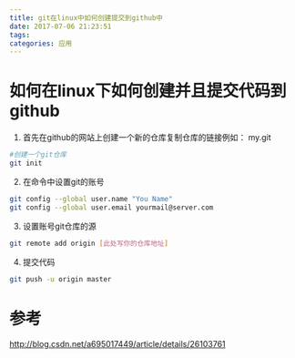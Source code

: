 ```yaml
---
title: git在linux中如何创建提交到github中
date: 2017-07-06 21:23:51
tags:
categories: 应用
---
```

# 如何在linux下如何创建并且提交代码到github
1. 首先在github的网站上创建一个新的仓库复制仓库的链接例如： my.git
```bash
#创建一个git仓库
git init
```
2. 在命令中设置git的账号
```bash
git config --global user.name "You Name"
git config --global user.email yourmail@server.com
```

3. 设置账号git仓库的源
```bash
git remote add origin [此处写你的仓库地址]
```

4. 提交代码
```bash
git push -u origin master
```
# 参考
http://blog.csdn.net/a695017449/article/details/26103761
